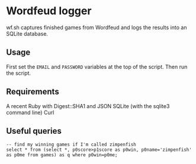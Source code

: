Wordfeud logger
===============
wf.sh captures finished games from Wordfeud and logs the results into an SQLite database.

Usage
-----
First set the `EMAIL` and `PASSWORD` variables at the top of the script. Then run the script.

Requirements
------------
A recent Ruby with Digest::SHA1 and JSON
SQLite (with the sqlite3 command line)
Curl

Useful queries
--------------
    -- find my winning games if I'm called zimpenfish
    select * from (select *, p0score>p1score as p0win, p0name='zimpenfish' as p0me from games) as q where p0win=p0me;